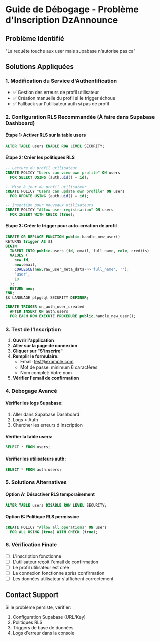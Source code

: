 # Guide de Débogage - Problème d'Inscription DzAnnounce

## Problème Identifié
"La requête touche aux user mais supabase n'autorise pas ca"

## Solutions Appliquées

### 1. Modification du Service d'Authentification
- ✅ Gestion des erreurs de profil utilisateur
- ✅ Création manuelle du profil si le trigger échoue
- ✅ Fallback sur l'utilisateur auth si pas de profil

### 2. Configuration RLS Recommandée (À faire dans Supabase Dashboard)

#### Étape 1: Activer RLS sur la table users
```sql
ALTER TABLE users ENABLE ROW LEVEL SECURITY;
```

#### Étape 2: Créer les politiques RLS
```sql
-- Lecture du profil utilisateur
CREATE POLICY "Users can view own profile" ON users
  FOR SELECT USING (auth.uid() = id);

-- Mise à jour du profil utilisateur
CREATE POLICY "Users can update own profile" ON users
  FOR UPDATE USING (auth.uid() = id);

-- Insertion pour nouveaux utilisateurs
CREATE POLICY "Allow user registration" ON users
  FOR INSERT WITH CHECK (true);
```

#### Étape 3: Créer le trigger pour auto-création de profil
```sql
CREATE OR REPLACE FUNCTION public.handle_new_user()
RETURNS trigger AS $$
BEGIN
  INSERT INTO public.users (id, email, full_name, role, credits)
  VALUES (
    new.id,
    new.email,
    COALESCE(new.raw_user_meta_data->>'full_name', ''),
    'user',
    10
  );
  RETURN new;
END;
$$ LANGUAGE plpgsql SECURITY DEFINER;

CREATE TRIGGER on_auth_user_created
  AFTER INSERT ON auth.users
  FOR EACH ROW EXECUTE PROCEDURE public.handle_new_user();
```

### 3. Test de l'Inscription

1. **Ouvrir l'application**
2. **Aller sur la page de connexion**
3. **Cliquer sur "S'inscrire"**
4. **Remplir le formulaire:**
   - Email: test@example.com
   - Mot de passe: minimum 6 caractères
   - Nom complet: Votre nom
5. **Vérifier l'email de confirmation**

### 4. Débogage Avancé

#### Vérifier les logs Supabase:
1. Aller dans Supabase Dashboard
2. Logs > Auth
3. Chercher les erreurs d'inscription

#### Vérifier la table users:
```sql
SELECT * FROM users;
```

#### Vérifier les utilisateurs auth:
```sql
SELECT * FROM auth.users;
```

### 5. Solutions Alternatives

#### Option A: Désactiver RLS temporairement
```sql
ALTER TABLE users DISABLE ROW LEVEL SECURITY;
```

#### Option B: Politique RLS permissive
```sql
CREATE POLICY "Allow all operations" ON users
  FOR ALL USING (true) WITH CHECK (true);
```

### 6. Vérification Finale

- [ ] L'inscription fonctionne
- [ ] L'utilisateur reçoit l'email de confirmation
- [ ] Le profil utilisateur est créé
- [ ] La connexion fonctionne après confirmation
- [ ] Les données utilisateur s'affichent correctement

## Contact Support
Si le problème persiste, vérifier:
1. Configuration Supabase (URL/Key)
2. Politiques RLS
3. Triggers de base de données
4. Logs d'erreur dans la console